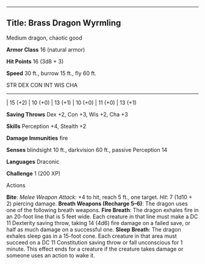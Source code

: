 -------------------------
Title: Brass Dragon Wyrmling
-------------------------


Medium dragon, chaotic good

**Armor Class** 16 (natural armor)

**Hit Points** 16 (3d8 + 3)

**Speed** 30 ft., burrow 15 ft., fly 60 ft.

  STR         DEX         CON         INT         WIS         CHA
  ----------- ----------- ----------- ----------- ----------- -----------
  | 15 (+2)   | 10 (+0)   | 13 (+1)   | 10 (+0)   | 11 (+0)   | 13 (+1)

**Saving Throws** Dex +2, Con +3, Wis +2, Cha +3

**Skills** Perception +4, Stealth +2

**Damage Immunities** fire

**Senses** blindsight 10 ft., darkvision 60 ft., passive Perception 14

**Languages** Draconic

**Challenge** 1 (200 XP)


Actions

**Bite**: *Melee Weapon Attack*: +4 to hit, reach 5 ft., one target.
    *Hit*: 7 (1d10 + 2) piercing damage.
**Breath Weapons (Recharge 5–6)**: The dragon uses one of the
    following breath weapons.
**Fire Breath**: The dragon exhales fire in an 20-foot line that is
    5 feet wide. Each creature in that line must make a DC 11 Dexterity
    saving throw, taking 14 (4d6) fire damage on a failed save, or half
    as much damage on a successful one.
**Sleep Breath**: The dragon exhales sleep gas in a 15-foot cone.
    Each creature in that area must succeed on a DC 11 Constitution
    saving throw or fall unconscious for 1 minute. This effect ends for
    a creature if the creature takes damage or someone uses an action to
    wake it.

